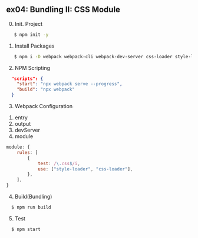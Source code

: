 ## ex04: Bundling II: CSS Module

0. Init. Project

```sh
   $ npm init -y
```

1. Install Packages

```sh
   $ npm i -D webpack webpack-cli webpack-dev-server css-loader style-loader
```

2. NPM Scripting

```json
  "scripts": {
    "start": "npx webpack serve --progress",
    "build": "npx webpack"
  }
```

3. Webpack Configuration

1) entry
2) output
3) devServer
4) module

```js
module: {
    rules: [
        {
            test: /\.css$/i,
            use: ["style-loader", "css-loader"],
        },
    ],
}
```

4. Build(Bundling)

```sh
  $ npm run build
```

5. Test

```sh
  $ npm start
```
